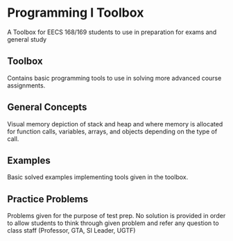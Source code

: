 # Programming I Toolbox

A Toolbox for EECS 168/169 students to use in preparation for exams and general study

## Toolbox
Contains basic programming tools to use in solving more advanced course assignments. 

## General Concepts
Visual memory depiction of stack and heap and where memory is allocated for function calls, variables, arrays, and objects depending on the type of call. 

## Examples
Basic solved examples implementing tools given in the toolbox.

## Practice Problems
Problems given for the purpose of test prep. No solution is provided in order to allow students to think through given problem and refer any question to class staff (Professor, GTA, SI Leader, UGTF)
